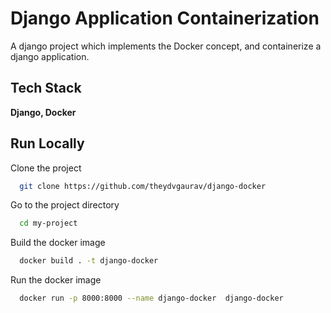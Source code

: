
# Django Application Containerization

A django project which implements the Docker concept, and containerize a django application.


## Tech Stack

**Django, Docker**
## Run Locally

Clone the project

```bash
  git clone https://github.com/theydvgaurav/django-docker
```

Go to the project directory

```bash
  cd my-project
```

Build the docker image

```bash
  docker build . -t django-docker
```

Run the docker image

```bash
  docker run -p 8000:8000 --name django-docker  django-docker
```

